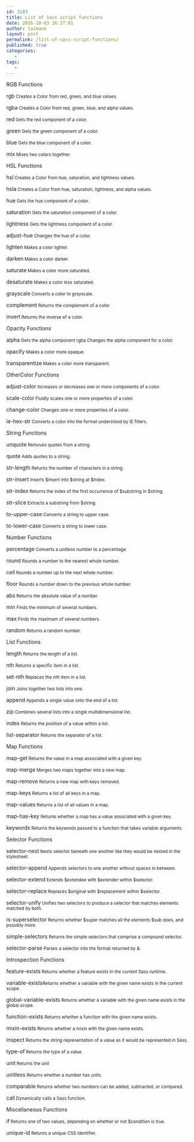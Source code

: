 ```yaml
---
id: 3183
title: List of Sass script functions
date: 2016-10-03 16:27:01
author: taimane
layout: post
permalink: /list-of-sass-script-functions/
published: true
categories:
   -
tags:
   -
---
```

RGB Functions

rgb<small> Creates a Color from red, green, and blue values.</small>
rgba<small> Creates a Color from red, green, blue, and alpha values.</small>
red<small> Gets the red component of a color.</small>
green<small> Gets the green component of a color.</small>
blue<small> Gets the blue component of a color.</small>
mix<small> Mixes two colors together. </small>

HSL Functions

hsl<small> Creates a Color from hue, saturation, and lightness values.</small>
hsla<small> Creates a Color from hue, saturation, lightness, and alpha values.</small>
hue<small> Gets the hue component of a color.</small>
saturation<small> Gets the saturation component of a color.</small>
lightness<small> Gets the lightness component of a color.</small>
adjust-hue<small> Changes the hue of a color.</small>
lighten<small> Makes a color lighter.</small>
darken<small> Makes a color darker.</small>
saturate<small> Makes a color more saturated.</small>
desaturate<small> Makes a color less saturated.</small>
grayscale<small> Converts a color to grayscale.</small>
complement<small> Returns the complement of a color.</small>
invert<small> Returns the inverse of a color. </small>

Opacity Functions

alpha<small> Gets the alpha component rgba Changes the alpha component for a color.</small>
opacify<small> Makes a color more opaque.</small>
transparentize<small> Makes a color more transparent.</small>

OtherColor Functions

adjust-color<small> Increases or decreases one or more components of a color.</small>
scale-color<small> Fluidly scales one or more properties of a color.</small>
change-color<small> Changes one or more properties of a color.</small>
ie-hex-str<small> Converts a color into the format understood by IE filters. </small>

String Functions

unquote<small> Removes quotes from a string.</small>
quote<small> Adds quotes to a string.</small>
str-length<small> Returns the number of characters in a string.</small>
str-insert<small> Inserts $insert into $string at $index.</small>
str-index<small> Returns the index of the first occurrence of $substring in $string.</small>
str-slice<small> Extracts a substring from $string.</small>
to-upper-case<small> Converts a string to upper case.</small>
to-lower-case<small> Converts a string to lower case.</small>

Number Functions

percentage<small> Converts a unitless number to a percentage.</small>
round<small> Rounds a number to the nearest whole number.</small>
ceil<small> Rounds a number up to the next whole number.</small>
floor<small> Rounds a number down to the previous whole number.</small>
abs<small> Returns the absolute value of a number.</small>
min<small> Finds the minimum of several numbers.</small>
max<small> Finds the maximum of several numbers.</small>
random<small> Returns a random number.</small>

List Functions

length<small> Returns the length of a list.</small>
nth<small> Returns a specific item in a list.</small>
set-nth<small> Replaces the nth item in a list.</small>
join<small> Joins together two lists into one.</small>
append<small> Appends a single value onto the end of a list.</small>
zip<small> Combines several lists into a single multidimensional list.</small>
index<small> Returns the position of a value within a list.</small>
list-separator<small> Returns the separator of a list.</small>

Map Functions

map-get<small> Returns the value in a map associated with a given key.</small>
map-merge<small> Merges two maps together into a new map.</small>
map-remove<small> Returns a new map with keys removed.</small>
map-keys<small> Returns a list of all keys in a map.</small>
map-values<small> Returns a list of all values in a map.</small>
map-has-key<small> Returns whether a map has a value associated with a given key.</small>
keywords<small> Returns the keywords passed to a function that takes variable arguments.</small>

Selector Functions

selector-nest<small> Nests selector beneath one another like they would be nested in the stylesheet.</small>
selector-append<small> Appends selectors to one another without spaces in between.</small>
selector-extend<small> Extends $extendee with $extender within $selector.</small>
selector-replace<small> Replaces $original with $replacement within $selector.</small>
selector-unify<small> Unifies two selectors to produce a selector that matches elements matched by both.</small>
is-superselector<small> Returns whether $super matches all the elements $sub does, and possibly more.</small>
simple-selectors<small> Returns the simple selectors that comprise a compound selector.</small>
selector-parse<small> Parses a selector into the format returned by &.</small>


Introspection Functions

feature-exists<small> Returns whether a feature exists in the current Sass runtime.</small>
variable-exists<small >Returns whether a variable with the given name exists in the current scope.</small>
global-variable-exists<small> Returns whether a variable with the given name exists in the global scope.</small>
function-exists<small> Returns whether a function with the given name exists.</small>
mixin-exists<small> Returns whether a mixin with the given name exists.</small>
inspect<small> Returns the string representation of a value as it would be represented in Sass.</small>
type-of<small> Returns the type of a value.</small>
unit<small> Returns the unit </small>
unitless<small> Returns whether a number has units.</small>
comparable<small> Returns whether two numbers can be added, subtracted, or compared.</small>
call<small> Dynamically calls a Sass function.</small>



Miscellaneous Functions

if<small> Returns one of two values, depending on whether or not $condition is true.</small>
unique-id<small> Returns a unique CSS identifier.</small>  

